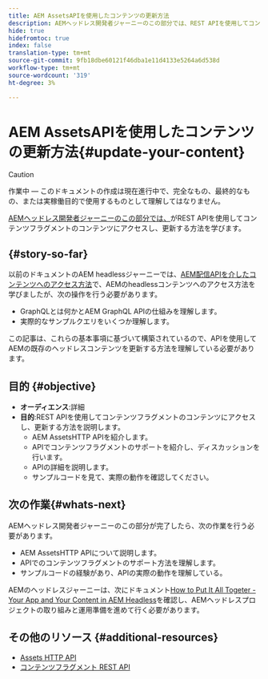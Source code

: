 ```yaml
---
title: AEM AssetsAPIを使用したコンテンツの更新方法
description: AEMヘッドレス開発者ジャーニーのこの部分では、REST APIを使用してコンテンツフラグメントのコンテンツにアクセスし、更新する方法を説明します。
hide: true
hidefromtoc: true
index: false
translation-type: tm+mt
source-git-commit: 9fb18dbe60121f46dba1e11d4133e5264a6d538d
workflow-type: tm+mt
source-wordcount: '319'
ht-degree: 3%

---
```



# AEM AssetsAPIを使用したコンテンツの更新方法{#update-your-content}

>[!CAUTION]
>
>作業中 — このドキュメントの作成は現在進行中で、完全なもの、最終的なもの、または実稼働目的で使用するものとして理解してはなりません。

[AEMヘッドレス開発者ジャーニーのこの部分では、](overview.md)がREST APIを使用してコンテンツフラグメントのコンテンツにアクセスし、更新する方法を学びます。

## {#story-so-far}

以前のドキュメントのAEM headlessジャーニーでは、[AEM配信APIを介したコンテンツへのアクセス方法](access-your-content.md)で、AEMのheadlessコンテンツへのアクセス方法を学びましたが、次の操作を行う必要があります。

* GraphQLとは何かとAEM GraphQL APIの仕組みを理解します。
* 実際的なサンプルクエリをいくつか理解します。

この記事は、これらの基本事項に基づいて構築されているので、APIを使用してAEMの既存のヘッドレスコンテンツを更新する方法を理解している必要があります。

## 目的 {#objective}

* **オーディエンス**:詳細
* **目的**:REST APIを使用してコンテンツフラグメントのコンテンツにアクセスし、更新する方法を説明します。
   * AEM AssetsHTTP APIを紹介します。
   * APIでコンテンツフラグメントのサポートを紹介し、ディスカッションを行います。
   * APIの詳細を説明します。
   * サンプルコードを見て、実際の動作を確認してください。

## 次の作業{#whats-next}

AEMヘッドレス開発者ジャーニーのこの部分が完了したら、次の作業を行う必要があります。

* AEM AssetsHTTP APIについて説明します。
* APIでのコンテンツフラグメントのサポート方法を理解します。
* サンプルコードの経験があり、APIの実際の動作を理解している。

AEMのヘッドレスジャーニーは、次にドキュメント[How to Put It All Togeter - Your App and Your Content in AEM Headless](put-it-all-together.md)を確認し、AEMヘッドレスプロジェクトの取り組みと運用準備を進めて行く必要があります。

## その他のリソース {#additional-resources}

* [Assets HTTP API](/help/assets/mac-api-assets.md)
* [コンテンツフラグメント REST API](/help/assets/content-fragments/assets-api-content-fragments.md)
